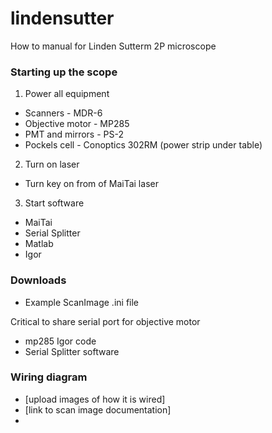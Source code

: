 # lindensutter
How to manual for Linden Sutterm 2P microscope

### Starting up the scope

1. Power all equipment
 - Scanners - MDR-6
 - Objective motor - MP285
 - PMT and mirrors - PS-2
 - Pockels cell - Conoptics 302RM (power strip under table)

2. Turn on laser
 - Turn key on from of MaiTai laser

3. Start software
 - MaiTai
 - Serial Splitter
 - Matlab
 - Igor

### Downloads
 - Example ScanImage .ini file

 Critical to share serial port for objective motor

 - mp285 Igor code
 - Serial Splitter software

### Wiring diagram
 - [upload images of how it is wired]
 - [link to scan image documentation]
 - 
